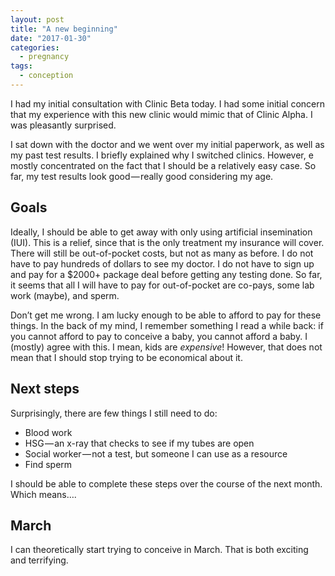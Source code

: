 ```yaml
---
layout: post
title: "A new beginning"
date: "2017-01-30"
categories:
  - pregnancy
tags:
  - conception
---
```


I had my initial consultation with Clinic Beta today. I had some initial concern that my experience with this new clinic would mimic that of Clinic Alpha. I was pleasantly surprised.

I sat down with the doctor and we went over my initial paperwork, as well as my past test results. I briefly explained why I switched clinics. However, e mostly concentrated on the fact that I should be a relatively easy case. So far, my test results look good — really good considering my age.

## Goals

Ideally, I should be able to get away with only using artificial insemination (IUI). This is a relief, since that is the only treatment my insurance will cover. There will still be out-of-pocket costs, but not as many as before. I do not have to pay hundreds of dollars to see my doctor. I do not have to sign up and pay for a $2000+ package deal before getting any testing done. So far, it seems that all I will have to pay for out-of-pocket are co-pays, some lab work (maybe), and sperm.

Don’t get me wrong. I am lucky enough to be able to afford to pay for these things. In the back of my mind, I remember something I read a while back: if you cannot afford to pay to conceive a baby, you cannot afford a baby. I (mostly) agree with this. I mean, kids are <em>expensive</em>! However, that does not mean that I should stop trying to be economical about it.

## Next steps

Surprisingly, there are few things I still need to do:

* Blood work
* HSG — an x-ray that checks to see if my tubes are open
* Social worker — not a test, but someone I can use as a resource
* Find sperm

I should be able to complete these steps over the course of the next month. Which means….

## March

I can theoretically start trying to conceive in March. That is both exciting and terrifying.
